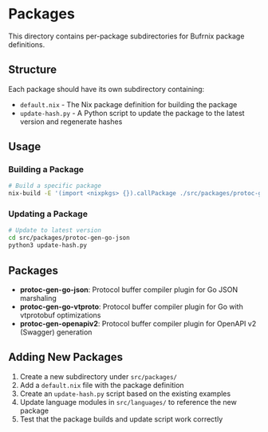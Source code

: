 # Packages

This directory contains per-package subdirectories for Bufrnix package definitions.

## Structure

Each package should have its own subdirectory containing:

- `default.nix` - The Nix package definition for building the package
- `update-hash.py` - A Python script to update the package to the latest version and regenerate hashes

## Usage

### Building a Package

```bash
# Build a specific package
nix-build -E '(import <nixpkgs> {}).callPackage ./src/packages/protoc-gen-go-json {}'
```

### Updating a Package

```bash
# Update to latest version
cd src/packages/protoc-gen-go-json
python3 update-hash.py
```

## Packages

- **protoc-gen-go-json**: Protocol buffer compiler plugin for Go JSON marshaling
- **protoc-gen-go-vtproto**: Protocol buffer compiler plugin for Go with vtprotobuf optimizations  
- **protoc-gen-openapiv2**: Protocol buffer compiler plugin for OpenAPI v2 (Swagger) generation

## Adding New Packages

1. Create a new subdirectory under `src/packages/`
2. Add a `default.nix` file with the package definition
3. Create an `update-hash.py` script based on the existing examples
4. Update language modules in `src/languages/` to reference the new package
5. Test that the package builds and update script work correctly
